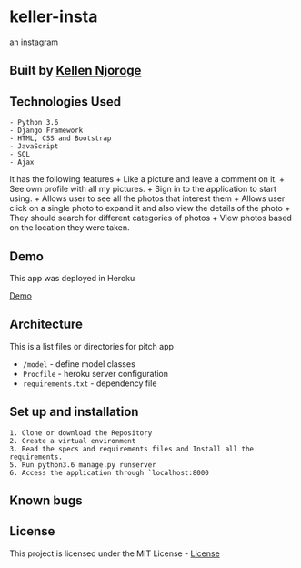 # keller-insta
an instagram

## Built by [Kellen Njoroge](https://github.com/KellenNjoroge)

## Technologies Used

    - Python 3.6
    - Django Framework
    - HTML, CSS and Bootstrap
    - JavaScript
    - SQL
    - Ajax

It has the following features
    + Like a picture and leave a comment on it.
    + See own profile with all my pictures.
    + Sign in to the application to start using.
    + Allows user to see all the photos that interest them
    + Allows user click on a single photo to expand it and also view the details of the photo
    + They should search for different categories of photos
    + View photos based on the location they were taken.


## Demo
This app was deployed in Heroku

[Demo](https://kellerinsta.herokuapp.com/)

## Architecture
This is a list files or directories for pitch app

+ `/model` - define  model classes
+ `Procfile` - heroku server configuration
+ `requirements.txt` - dependency file

## Set up and installation

    1. Clone or download the Repository
    2. Create a virtual environment
    3. Read the specs and requirements files and Install all the requirements.
    5. Run python3.6 manage.py runserver
    6. Access the application through `localhost:8000

## Known bugs



## License

This project is licensed under the MIT License - [License](LICENSE)
